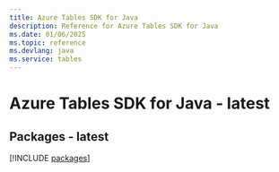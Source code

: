 ```yaml
---
title: Azure Tables SDK for Java
description: Reference for Azure Tables SDK for Java
ms.date: 01/06/2025
ms.topic: reference
ms.devlang: java
ms.service: tables
---
```

# Azure Tables SDK for Java - latest
## Packages - latest
[!INCLUDE [packages](tables-index.md)]